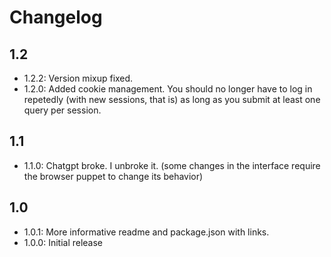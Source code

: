 # Changelog

## 1.2
- 1.2.2: Version mixup fixed.
- 1.2.0: Added cookie management. You should no longer have to log in repetedly (with new sessions, that is) as long as you submit at least one query per session.

## 1.1
- 1.1.0: Chatgpt broke. I unbroke it. (some changes in the interface require the browser puppet to change its behavior)

## 1.0
- 1.0.1: More informative readme and package.json with links.
- 1.0.0: Initial release